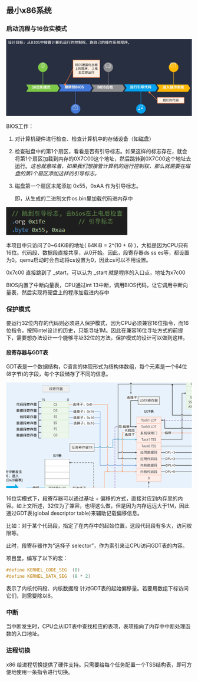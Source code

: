 ## 最小x86系统

### 启动流程与16位实模式

![image-20230129115509053](note_pic/image-20230129115509053.png)

BIOS工作：

1. 对计算机硬件进行检查、检查计算机中的存储设备（如磁盘）

2. 检查磁盘中的第1个扇区，看看是否有引导标志。如果这样的标志存在，就会将第1个扇区加载到内存的0X7C00这个地址，然后跳转到0X7C00这个地址去运行。*这也就意味着，如果我们想接管计算机的运行控制权，那么就需要在磁盘的第1个扇区添加这样的引导标志。*

3. 磁盘第一个扇区末尾添加 0x55，0xAA 作为引导标志。

   即，从生成的二进制文件os.bin里加载代码进内存中

<img src="note_pic/image-20230129121154832.png" alt="image-20230129121154832" style="zoom:50%;" />





本项目中只访问了0~64KiB的地址( 64KiB = 2^(10 + 6) )，大抵是因为CPU只有16位。代码段、数据段直接共享，从0开始。因此，段寄存器ds ss es等，都设置为0。qemu启动时会自动将cs设置为0，因此cs可以不用设置。

0x7c00 直接跳到了 _start，可以认为 _start 就是程序的入口点，地址为x7c00

BIOS内置了中断向量表，CPU通过int 13中断，调用BIOS代码，让它调用中断向量表，然后实现将硬盘上的程序加载进内存中



### 保护模式

要运行32位内存的代码则必须进入保护模式，因为CPU必须兼容16位指令，而16位指令，按照intel设计的历史，只能寻址1M。因此在兼容16位寻址方式的前提下，需要想办法设计一个能够寻址32位的方法。保护模式的设计可以做到这样。

#### 段寄存器与GDT表

GDT表是一个数据结构，C语言的体现形式为结构体数组，每个元素是一个64位(8字节)的字段，每个字段储存了不同的信息。

![image-20230130181100448](note_pic/image-20230130181100448.png)

16位实模式下，段寄存器可以通过基址 + 偏移的方式，直接对应到内存里的内容。如上文所述，32位为了兼容，也得这么做，但是因为内存远远大于1M，因此通过GDT表(global descriptor table)来辅助记载偏移信息。

比如：对于某个代码段，指定了在内存中的起始位置，这段代码段有多大，访问权限等。

此时，段寄存器作为“选择子 selector”，作为索引来让CPU访问GDT表的内容。

项目里，编写了以下的宏：

```C
#define KERNEL_CODE_SEG  (8)
#define KERNEL_DATA_SEG  (8 * 2) 
```

表示了内核代码段、内核数据段 针对GDT表的起始偏移量。若要用数组下标访问它们，则需要除以8。



### 中断

当中断发生时，CPU会从IDT表中查找相应的表项，表项指向了内存中中断处理函数的入口地址。



### 进程切换

x86 给进程切换提供了硬件支持。只需要给每个任务配置一个TSS结构表，即可方便地使用一条指令进行切换。
